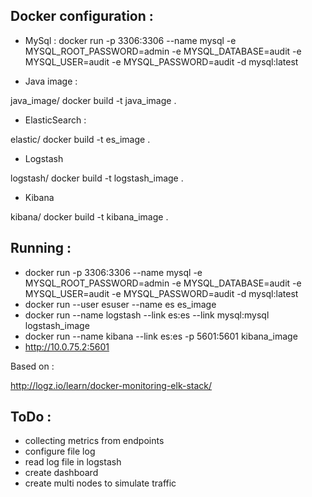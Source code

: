 ## Docker configuration :

* MySql :
docker run -p 3306:3306 --name mysql -e MYSQL_ROOT_PASSWORD=admin -e MYSQL_DATABASE=audit -e MYSQL_USER=audit -e MYSQL_PASSWORD=audit -d mysql:latest

* Java image :

java_image/ docker build -t java_image .

* ElasticSearch :

elastic/ docker build -t es_image .

* Logstash

logstash/ docker build -t logstash_image .

* Kibana

kibana/ docker build -t kibana_image .


## Running :

* docker run -p 3306:3306 --name mysql -e MYSQL_ROOT_PASSWORD=admin -e MYSQL_DATABASE=audit -e MYSQL_USER=audit -e MYSQL_PASSWORD=audit -d mysql:latest
* docker run --user esuser --name es es_image
* docker run --name logstash --link es:es --link mysql:mysql logstash_image
* docker run --name kibana --link es:es -p 5601:5601 kibana_image
* http://10.0.75.2:5601


Based on :

http://logz.io/learn/docker-monitoring-elk-stack/

## ToDo :

* collecting metrics from endpoints
* configure file log
* read log file in logstash
* create dashboard
* create multi nodes to simulate traffic